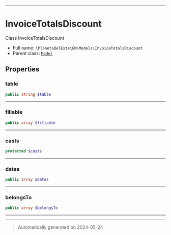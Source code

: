 ***

# InvoiceTotalsDiscount

Class InvoiceTotalsDiscount



* Full name: `\PlanetaDelEste\GW\Models\InvoiceTotalsDiscount`
* Parent class: [`Model`](../../../Model.md)



## Properties


### table



```php
public string $table
```






***

### fillable



```php
public array $fillable
```






***

### casts



```php
protected $casts
```






***

### dates



```php
public array $dates
```






***

### belongsTo



```php
public array $belongsTo
```






***



***
> Automatically generated on 2024-05-24
